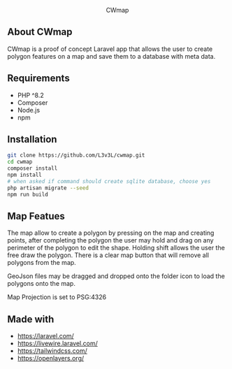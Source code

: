 <p align="center">CWmap</p>

## About CWmap

CWmap is a proof of concept Laravel app that allows the user to create polygon features on a map and save them to a database with meta data.

## Requirements
- PHP ^8.2
- Composer
- Node.js
- npm

## Installation
```bash
git clone https://github.com/L3v3L/cwmap.git
cd cwmap
composer install
npm install
# when asked if command should create sqlite database, choose yes
php artisan migrate --seed
npm run build
```

## Map Featues
The map allow to create a polygon by pressing on the map and creating points, after completing the polygon the user may hold and drag on any perimeter of the polygon to edit the shape.
Holding shift allows the user the free draw the polygon.
There is a clear map button that will remove all polygons from the map.

GeoJson files may be dragged and dropped onto the folder icon to load the polygons onto the map.

Map Projection is set to PSG:4326

## Made with
 - https://laravel.com/
 - https://livewire.laravel.com/
 - https://tailwindcss.com/
 - https://openlayers.org/
